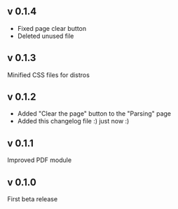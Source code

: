 ## v 0.1.4
- Fixed page clear button
- Deleted unused file

## v 0.1.3
Minified CSS files for distros

## v 0.1.2
 - Added "Clear the page" button to the "Parsing" page
 - Added this changelog file :) just now :)

## v 0.1.1
Improved PDF module

## v 0.1.0
First beta release
